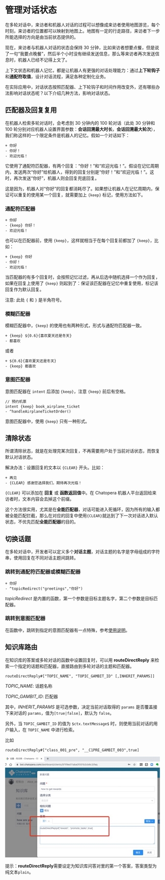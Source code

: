 # 管理对话状态

在多轮对话中，来访者和机器人对话的过程可以想像成来访者使用地图游览，每个时刻，来访者的位置都可以映射到地图上。地图有一定的行走路径，来访者下一步所能选择的方向是由当前状态提供的。

现在，来访者与机器人对话的状态会保持 30 分钟，比如来访者想要点餐，但是说了一句“我要点晚餐”，然后半个小时没有继续发送信息，那么等来访者再次发送信息时，机器人已经不记得上文了。

上下文状态和机器人记忆，都是让机器人有更强的对话处理能力：通过**上下轮钩子**和**通配符取值**，设计对话流程，满足各种定制化业务。

在实际应用中，对话状态按照匹配器、上下轮钩子和时间作用改变外，还有哪些办法影响对话状态呢？以下介绍几种方法，影响对话状态。

## 匹配器及回复复用

在机器人检索多轮对话时，会考虑到 30 分钟内的 100 轮对话（此处 30 分钟和 100 轮分别对应机器人设置界面参数：**会话回溯最大时长**，**会话回溯最大轮次**），我们称这样的一个限定条件是机器人的记忆。假如一个对话如下：

```脚本
+ 你好
- 你好！
- 欢迎光临！
```

它使用了通配符匹配器，有两个回复：“你好！”和“欢迎光临！”。假设在记忆周期内，发送两次“你好”给机器人，得到的回复分别是“你好！”和“欢迎光临！”。这时，再次发送“你好”，机器人则会回复兜底回复。

这是因为，机器人对“你好”的回复都消耗尽了。如果想让机器人在记忆周期内，保证可以重复的使用某一个回复，就需要加上 `{keep}` 标记，使用方法如下。

### 通配符匹配器

```脚本
+ 你好
- {keep} 你好！
- 欢迎光临！
```

也可以在匹配器前，使用 `{keep}`，这样就相当于在每个回复前都加了 `{keep}`，比如：

```脚本
+ {keep} 你好
- 你好！
- 欢迎光临！
```

当匹配器的有多个回复时，会按照记忆过滤，再从后选中随机选择一个作为回复，如果在回复上使用了 `{keep}` 则起到了：保证该匹配器在记忆中重复使用，标记该回复作为默认回复。

注意: 此处 `{` 和 `}` 是半角符号。

### 模糊匹配器

模糊匹配器中，`{keep}` 的使用也有两种形式，形式与通配符匹配器一致。

```脚本
+ {keep} ${0.6}{喜欢夏天还是冬天}
- 都喜欢
```

或者

```脚本
+ ${0.6}{喜欢夏天还是冬天}
- {keep} 都喜欢
```

### 意图匹配器

意图匹配器在 `intent` 后添加 `{keep}`，注意 `{keep}` 前后有空格。

```脚本
// 预约机票 
intent {keep} book_airplane_ticket
- ^handleAirplaneTicketOrder()
```

意图匹配器中，使用 `{keep}` 只有一种形式。

## 清除状态

所谓清除状态，就是在处理完某次回复，不再需要用户处于当前对话状态，而恢复默认对话状态。

解决办法：设置回复的文本以 `{CLEAR}` 开头。比如：

```脚本
+ 再见
- {CLEAR} 感谢您选择我们，期待再次光临！
```

`{CLEAR}` 可以添加在 **回复** 或 **函数返回值**中。在 Chatopera 机器人平台返回给来访者时，文本内容会去掉这个前缀。

这个方法很实用，尤其是在**全能匹配器**，对话可能进入死循环，因为所有的输入都被全能匹配拦截，那么在对应的回复中使用`{CLEAR}`就达到了下一次对话进入默认状态，不优先匹配**全能匹配器**的目的。

## 切换话题

在多轮对话中，开发者可以定义多个**对话主题**，对话主题的名字是字母组成的字符串，使用回复在不同对话主题间跳转。

### 跳转到通配符匹配器或模糊匹配器

```脚本
+ 你好
- ^topicRedirect("greetings","你好")
```

_topicRedirect_ 是内置的函数，第一个参数是目标主题名字，第二个参数是目标匹配器。

### 跳转到意图匹配器

在函数中，跳转到指定的意图匹配器有一点特殊，参考[使用说明](https://docs.chatopera.com/products/chatbot-platform/howto-guides/convs/conv-gambit-intent.html#在回复中跳转到指定意图)。

## 知识库路由

在知识库的答案或多轮对话的函数中设置回复时，可以用 **routeDirectReply** 来检索一个指定的话题和匹配器，直接路由到多轮对话的主题和匹配器。

```语法
routeDirectReply#["TOPIC_NAME", "TOPIC_GAMBIT_ID" [,INHERIT_PARAMS]]
```

_TOPIC_NAME_: 话题名称

_TOPIC_GAMBIT_ID_: 匹配器

其中，_INHERIT_PARAMS_ 是可选参数，决定当前对话取得的 `params` 是否覆盖接下来对话的 `params`，值为`[true|false]`，默认为 `false`。

另外，当 `TOPIC_GAMBIT_ID` 的值为 `$ctx.textMessage$` 时，则使用当前对话的用户输入，在 `TOPIC_NAME` 中进行检索。

比如

```文本
routeDirectReply#["class_001_pre", "__C1PRE_GAMBIT_003",true]
```

![【知识库或函数】路由多轮对话](../../../../images/products/platform/set-faq-route-conversion-reply.jpg)

提示：**routeDirectReply**需要设定为知识库问答对里的第一个答案，答案类型为 纯文本`plain`。
